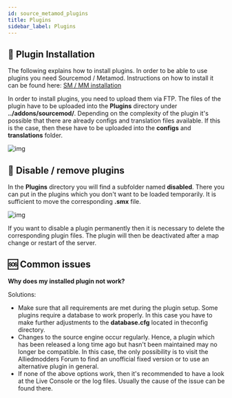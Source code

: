 ```yaml
---
id: source_metamod_plugins
title: Plugins
sidebar_label: Plugins
---
```


## 🔼 Plugin Installation

The following explains how to install plugins. In order to be able to use plugins you need Sourcemod / Metamod. Instructions on how to install it can be found here: [SM / MM installation](source_metamod_installation.md)



In order to install plugins, you need to upload them via FTP. The files of the plugin have to be uploaded into the **Plugins** directory under **../addons/sourcemod/**. Depending on the complexity of the plugin it's possible that there are already configs and translation files available. If this is the case, then these have to be uploaded into the **configs** and **translations** folder.

![img](https://screensaver01.zap-hosting.com/index.php/s/WR2fbqTtsTZPARH/preview)



## 🚮 Disable / remove plugins

In the **Plugins** directory you will find a subfolder named **disabled**. There you can put in the plugins which you don't want to be loaded temporarily. It is sufficient to move the corresponding **.smx** file. 


![img](https://screensaver01.zap-hosting.com/index.php/s/ed6NcaQZ5YaBy8j/preview)



If you want to disable a plugin permanently then it is necessary to delete the corresponding plugin files. The plugin will then be deactivated after a map change or restart of the server.



## 🆘 Common issues


**Why does my installed plugin not work?**

Solutions:

- Make sure that all requirements are met during the plugin setup. Some plugins require a database to work properly. In this case you have to make further adjustments to the **database.cfg** located in theconfig directory.
- Changes to the source engine occur regularly. Hence, a plugin which has been released a long time ago but hasn't been maintained may no longer be compatible. In this case, the only possibility is to visit the Alliedmodders Forum to find an unofficial fixed version or to use an alternative plugin in general.
- If none of the above options work, then it's recommended to have a look at the Live Console or the log files. Usually the cause of the issue can be found there.
